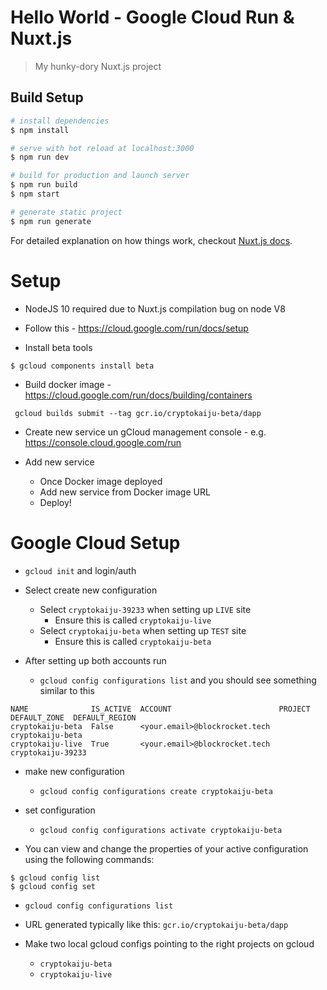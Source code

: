 # Hello World - Google Cloud Run & Nuxt.js

> My hunky-dory Nuxt.js project

## Build Setup

``` bash
# install dependencies
$ npm install

# serve with hot reload at localhost:3000
$ npm run dev

# build for production and launch server
$ npm run build
$ npm start

# generate static project
$ npm run generate
```

For detailed explanation on how things work, checkout [Nuxt.js docs](https://nuxtjs.org).


Setup
=====

* NodeJS 10 required due to Nuxt.js compilation bug on node V8
* Follow this - https://cloud.google.com/run/docs/setup

* Install beta tools
```
$ gcloud components install beta
```

* Build docker image - https://cloud.google.com/run/docs/building/containers
```
 gcloud builds submit --tag gcr.io/cryptokaiju-beta/dapp
```

* Create new service un gCloud management console - e.g. https://console.cloud.google.com/run

* Add new service
	* Once Docker image deployed
	* Add new service from Docker image URL
	* Deploy!


Google Cloud Setup
============

* `gcloud init` and login/auth

* Select create new configuration
    * Select `cryptokaiju-39233` when setting up `LIVE` site
        * Ensure this is called `cryptokaiju-live`
    * Select `cryptokaiju-beta` when setting up `TEST` site
        * Ensure this is called `cryptokaiju-beta`

* After setting up both accounts run
    * `gcloud config configurations list` and you should see something similar to this

```
NAME              IS_ACTIVE  ACCOUNT                        PROJECT            DEFAULT_ZONE  DEFAULT_REGION
cryptokaiju-beta  False      <your.email>@blockrocket.tech  cryptokaiju-beta
cryptokaiju-live  True       <your.email>@blockrocket.tech  cryptokaiju-39233
```

* make new configuration 
    * `gcloud config configurations create cryptokaiju-beta`
    
* set configuration 
    * `gcloud config configurations activate cryptokaiju-beta`

* You can view and change the properties of your active configuration using the following commands:

```
$ gcloud config list
$ gcloud config set
```

* `gcloud config configurations list`

* URL generated typically like this: `gcr.io/cryptokaiju-beta/dapp`

* Make two local gcloud configs pointing to the right projects on gcloud
    * `cryptokaiju-beta`
    * `cryptokaiju-live`
